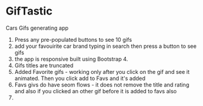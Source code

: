 # GifTastic
Cars Gifs generating app

1. Press any pre-populated buttons to see 10 gifs
2. add your favouirite car brand typing in search then press a button to see gifs
3. the app is responsive built using Bootstrap 4.
4. Gifs titles are truncated 
5. Added Favorite gifs  - working only after you click on the gif and see it animated. Then you click add to Favs and it's added
6. Favs givs do have seom flows - it does not remove the title and rating and also if you clicked an other gif before it is added to favs also
7.

